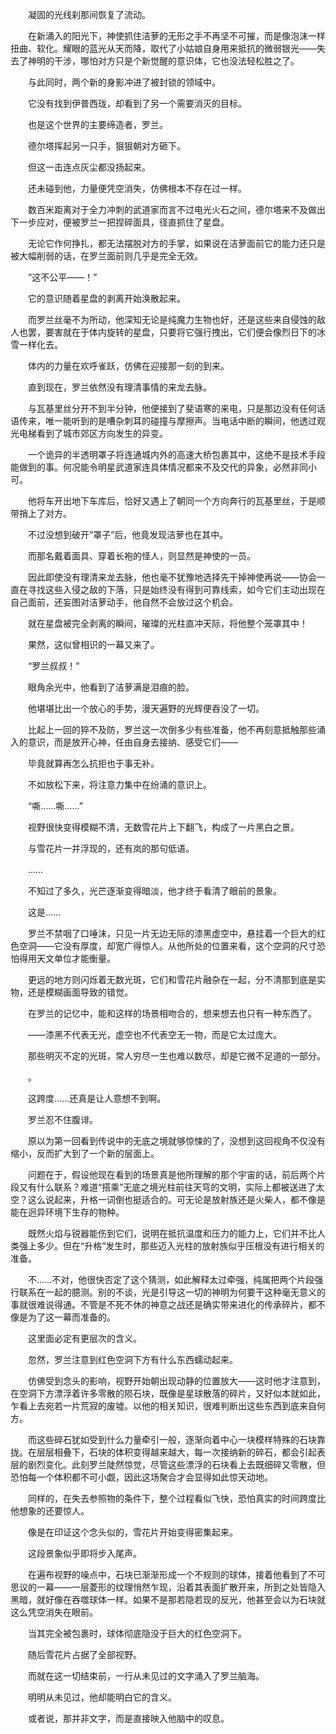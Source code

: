 　　凝固的光线刹那间恢复了流动。

　　在新涌入的阳光下，神使抓住洁萝的无形之手不再坚不可摧，而是像泡沫一样扭曲、软化。耀眼的蓝光从天而降，取代了小姑娘自身用来抵抗的微弱银光——失去了神明的干涉，哪怕对方只是个新觉醒的意识体，它也没法轻松胜之了。

　　与此同时，两个新的身影冲进了被封锁的领域中。

　　它没有找到伊普西珑，却看到了另一个需要消灭的目标。

　　也是这个世界的主要缔造者，罗兰。

　　德尔塔挥起另一只手，狠狠朝对方砸下。

　　但这一击连点灰尘都没扬起来。

　　还未碰到他，力量便凭空消失，仿佛根本不存在过一样。

　　数百米距离对于全力冲刺的武道家而言不过电光火石之间，德尔塔来不及做出下一步应对，便被罗兰一把捏碎面具，径直抓住了星盘。

　　无论它作何挣扎，都无法摆脱对方的手掌，如果说在洁萝面前它的能力还只是被大幅削弱的话，在罗兰面前则几乎是完全无效。

　　“这不公平——！”

　　它的意识随着星盘的剥离开始涣散起来。

　　而罗兰丝毫不为所动，他深知无论是纯魔力生物也好，还是这些来自侵蚀的敌人也罢，要害就在于体内旋转的星盘，只要将它强行拽出，它们便会像烈日下的冰雪一样化去。

　　体内的力量在欢呼雀跃，仿佛在迎接那一刻的到来。

　　直到现在，罗兰依然没有理清事情的来龙去脉。

　　与瓦基里丝分开不到半分钟，他便接到了斐语寒的来电，只是那边没有任何话语传来，唯一能听到的是嘈杂刺耳的碰撞与摩擦声。当电话中断的瞬间，他透过观光电梯看到了城市郊区方向发生的异变。

　　一个诡异的半透明罩子将连通城内外的高速大桥包裹其中，这绝不是技术手段能做到的事。何况能令明星武道家连具体情况都来不及交代的异象，必然非同小可。

　　他将车开出地下车库后，恰好又遇上了朝同一个方向奔行的瓦基里丝，于是顺带捎上了对方。

　　不过没想到破开“罩子”后，他竟发现洁萝也在其中。

　　而那名戴着面具、穿着长袍的怪人，则显然是神使的一员。

　　因此即使没有理清来龙去脉，他也毫不犹豫地选择先干掉神使再说——协会一直在寻找这些入侵之敌的下落，只是始终没有得到可靠线索，如今它们主动出现在自己面前，还妄图对洁萝动手，他自然不会放过这个机会。

　　就在星盘被完全剥离的瞬间，璀璨的光柱直冲天际，将他整个笼罩其中！

　　果然，这似曾相识的一幕又来了。

　　“罗兰叔叔！”

　　眼角余光中，他看到了洁萝满是泪痕的脸。

　　他堪堪比出一个放心的手势，漫天遍野的光辉便吞没了一切。

　　比起上一回的猝不及防，罗兰这一次倒多少有些准备，他不再刻意抵触那些涌入的意识，而是放开心神，任由自身去接纳、感受它们——

　　毕竟就算再怎么抗拒也于事无补。

　　不如放松下来，将注意力集中在纷涌的意识上。

　　“嘶……嘶……”

　　视野很快变得模糊不清，无数雪花片上下翻飞，构成了一片黑白之景。

　　与雪花片一并浮现的，还有岚的那句低语。

　　……

　　不知过了多久，光芒逐渐变得暗淡，他才终于看清了眼前的景象。

　　这是……

　　罗兰不禁咽了口唾沫，只见一片无边无际的漆黑虚空中，悬挂着一个巨大的红色空洞——它没有厚度，却宽广得惊人。从他所处的位置来看，这个空洞的尺寸恐怕得用天文单位才能衡量。

　　更远的地方则闪烁着无数光斑，它们和雪花片融杂在一起，分不清那到底是实物，还是模糊画面导致的错觉。

　　在罗兰的记忆中，能和这样的场景相吻合的，想来想去也只有一种东西了。

　　——漆黑不代表无光，虚空也不代表空无一物，而是它太过庞大。

　　那些明灭不定的光斑，常人穷尽一生也难以数尽，却是它微不足道的一部分。

　　。

　　这跨度……还真是让人意想不到啊。

　　罗兰忍不住腹诽。

　　原以为第一回看到传说中的无底之境就够惊悚的了，没想到这回视角不仅没有缩小，反而扩大到了一个新的层面上。

　　问题在于，假设他现在看到的场景真是他所理解的那个宇宙的话，前后两个片段又有什么联系？难道“搭乘”无底之境光柱前往天穹的文明，实际上都被送进了太空？这么说起来，升格一词倒也挺适合的。可无论是放射族还是火柴人，都不像是能在迥异环境下生存的物种。

　　既然火焰与锐器能伤到它们，说明在抵抗温度和压力的能力上，它们并不比人类强上多少。但在“升格”发生时，那些迈入光柱的放射族似乎压根没有进行相关的准备。

　　不……不对，他很快否定了这个猜测，如此解释太过牵强，纯属把两个片段强行联系在一起的臆测。别的不谈，光是引导这一切的神明为何要干这种毫无意义的事就很难说得通。不管是不死不休的神意之战还是确实带来进化的传承碎片，都不像是为了这一幕而准备的。

　　这里面必定有更层次的含义。

　　忽然，罗兰注意到红色空洞下方有什么东西蠕动起来。

　　仿佛受到念头的影响，视野开始朝出现动静的位置放大——这时他才注意到，在空洞下方漂浮着许多零散的陨石块，既像是星球散落的碎片，又好似本就如此，乍看上去宛若一片荒寂的废墟。以他的相关知识，很难判断出这些东西到底来自何方。

　　而这些碎石犹如受到什么力量牵引一般，逐渐向着中心一块模样特殊的石块靠拢。在层层相叠下，石块的体积变得越来越大，每一次接纳新的碎石，都会引起表层的剧烈变化。此刻罗兰陡然惊觉，尽管这些漂浮的石块看上去既细碎又零散，但恐怕每一个体积都不可小觑，因此这场聚合才会显得如此惊天动地。

　　同样的，在失去参照物的条件下，整个过程看似飞快，恐怕真实的时间跨度比他想象的还要惊人。

　　像是在印证这个念头似的，雪花片开始变得密集起来。

　　这段景象似乎即将步入尾声。

　　在遍布视野的噪点中，石块已渐渐形成一个不规则的球体，接着他看到了不可思议的一幕——一层菱形的纹理悄然乍现，沿着其表面扩散开来，所到之处皆隐入黑暗，就好像在吞噬球体一样。如果不是那若隐若现的反光，他甚至会以为石块就这么凭空消失在眼前。

　　当其完全被包裹时，球体彻底隐没于巨大的红色空洞下。

　　随后雪花片占据了全部视野。

　　而就在这一切结束前，一行从未见过的文字涌入了罗兰脑海。

　　明明从未见过，他却能明白它的含义。

　　或者说，那并非文字，而是直接映入他脑中的叹息。
